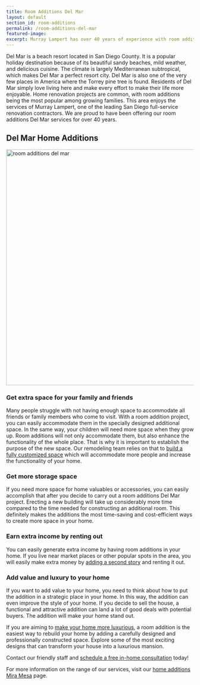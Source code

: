 ```yaml
---
title: Room Additions Del Mar
layout: default
section_id: room-additions
permalink: /room-additions-del-mar
featured-image:
excerpt: Murray Lampert has over 40 years of experience with room additions in Del Mar, San Diego. Take your Del Mar home addition to the next level with us.
---
```


Del Mar is a beach resort located in San Diego County. It is a popular holiday destination because of its beautiful sandy beaches, mild weather, and delicious cuisine. The climate is largely Mediterranean subtropical, which makes Del Mar a perfect resort city. Del Mar is also one of the very few places in America where the Torrey pine tree is found. Residents of Del Mar simply love living here and make every effort to make their life more enjoyable. Home renovation projects are common, with room additions being the most popular among growing families. This area enjoys the services of Murray Lampert, one of the leading San Diego full-service renovation contractors. We are proud to have been offering our room additions Del Mar services for over 40 years.
<h2>Del Mar Home Additions</h2>
<img class="aligncenter size-large wp-image-3100" src="http://murraylampert.com/wp-content/uploads/2.-Miller-Back-1-After-1024x691.jpg" alt="room additions del mar" width="940" height="634" />
<h3>Get extra space for your family and friends</h3>
Many people struggle with not having enough space to accommodate all friends or family members who come to visit. With a room addition project, you can easily accommodate them in the specially designed additional space. In the same way, your children will need more space when they grow up. Room additions will not only accommodate them, but also enhance the functionality of the whole place. That is why it is important to establish the purpose of the new space. Our remodeling team relies on that to <a href="http://murraylampert.com/san-diego-home-design-services/">build a fully customized space</a> which will accommodate more people and increase the functionality of your home.
<h3>Get more storage space</h3>
If you need more space for home valuables or accessories, you can easily accomplish that after you decide to carry out a room additions Del Mar project. Erecting a new building will take up considerably more time compared to the time needed for constructing an additional room. This definitely makes the additions the most time-saving and cost-efficient ways to create more space in your home.
<h3>Earn extra income by renting out</h3>
You can easily generate extra income by having room additions in your home. If you live near market places or other popular spots in the area, you will easily make extra money by <a href="http://murraylampert.com/san-diego-second-story-addition/">adding a second story</a> and renting it out.
<h3>Add value and luxury to your home</h3>
If you want to add value to your home, you need to think about how to put the addition in a strategic place in your home. In this way, the addition can even improve the style of your home. If you decide to sell the house, a functional and attractive addition can land a lot of good deals with potential buyers. The addition will make your home stand out.

If you are aiming to <a href="http://murraylampert.com/infographic-luxury-living-cost-vs-value-home-improvements-2/">make your home more luxurious</a>, a room addition is the easiest way to rebuild your home by adding a carefully designed and professionally constructed space. Explore some of the most exciting designs that can transform your house into a luxurious mansion.

Contact our friendly staff and <a href="http://murraylampert.com/contact/">schedule a free in-home consultation</a> today!

For more information on the range of our services, visit our <a href="http://murraylampert.com/home-additions-mira-mesa">home additions Mira Mesa</a> page.
